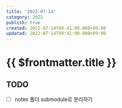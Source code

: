 ```yaml
---
title: '2022-07-14'
category: 2022
publish: true
created: 2022-07-14T09:41:00.000+09:00
updated: 2022-07-14T09:41:00.000+09:00
---
```


# {{ $frontmatter.title }}

## TODO

- [ ] notes 폴더 submodule로 분리하기
